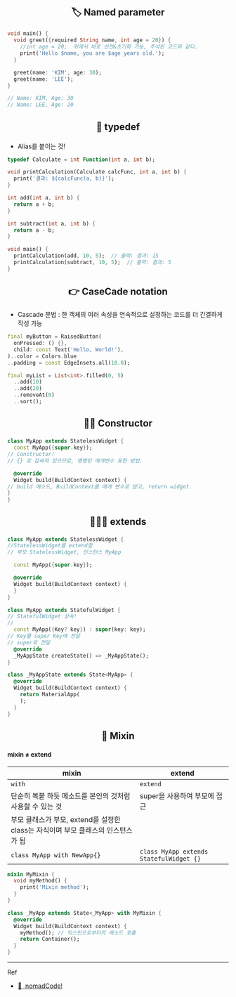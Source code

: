 ## <p align="center">🏷️ Named parameter

```dart
void main() {
  void greet({required String name, int age = 20}) {
    //int age = 20;  위에서 바로 선언&초기화 가능, 주석된 코드와 같다.
    print('Hello $name, you are $age years old.');
  }

  greet(name: 'KIM', age: 30);
  greet(name: 'LEE');
}

// Name: KIM, Age: 30
// Name: LEE, Age: 20
```

## <p align="center">📛 typedef

- Alias를 붙이는 것!

```dart
typedef Calculate = int Function(int a, int b);

void printCalculation(Calculate calcFunc, int a, int b) {
  print('결과: ${calcFunc(a, b)}');
}

int add(int a, int b) {
  return a + b;
}

int subtract(int a, int b) {
  return a - b;
}

void main() {
  printCalculation(add, 10, 5);  // 출력: 결과: 15
  printCalculation(subtract, 10, 5);  // 출력: 결과: 5
}

```

## <p align="center">👉 CaseCade notation

- Cascade 문법 : 한 객체의 여러 속성을 연속적으로 설정하는 코드를 더 간결하게 작성 가능

```dart
final myButton = RaisedButton(
  onPressed: () {},
  child: const Text('Hello, World!'),
)..color = Colors.blue
..padding = const EdgeInsets.all(10.0);
```

```dart
final myList = List<int>.filled(0, 5)
  ..add(10)
  ..add(20)
  ..removeAt(0)
  ..sort();
```

## <p align="center">👷‍♂️ Constructor

```dart
class MyApp extends StatelessWidget {
  const MyApp({super.key});
// Constructor!
// {} 로 감싸져 있으므로, 명명된 매개변수 표현 방법.

  @override
  Widget build(BuildContext context) {
// build 메소드, BuildContext를 매개 변수로 받고, return widget.
}
}
```

## <p align="center">👨‍👩‍👧 extends

```dart
class MyApp extends StatelessWidget {
//StatelessWidget를 extend함
// 부모 StatelessWidget, 인스턴스 MyApp

  const MyApp({super.key});

  @override
  Widget build(BuildContext context) {
  }
}
```

```dart
class MyApp extends StatefulWidget {
// StatefulWidget 상속!
//
  const MyApp({Key? key}) : super(key: key);
// Key를 super Key에 전달
// super로 전달
  @override
  _MyAppState createState() => _MyAppState();
}

class _MyAppState extends State<MyApp> {
  @override
  Widget build(BuildContext context) {
    return MaterialApp(
    );
  }
}

```

## <p align="center">🎨 Mixin

#### mixin ≠ extend

| mixin                                                                            | extend                                  |
| -------------------------------------------------------------------------------- | --------------------------------------- |
| `with`                                                                           | `extend`                                |
| 단순히 복붙 하듯 메소드를 본인의 것처럼 사용할 수 있는 것                        | super을 사용하여 부모에 접근            |
| 부모 클래스가 부모, extend를 설정한 class는 자식이며 부모 클래스의 인스턴스가 됨 |
| `class MyApp with NewApp{}`                                                      | `class MyApp extends StatefulWidget {}` |

```dart
mixin MyMixin {
  void myMethod() {
    print('Mixin method');
  }
}

class _MyApp extends State<_MyApp> with MyMixin {
  @override
  Widget build(BuildContext context) {
    myMethod(); // 믹스인으로부터의 메소드 호출
    return Container();
  }
}
```

---

Ref

- [📎  nomadCode!](https://nomadcoders.co/dart-for-beginners)
